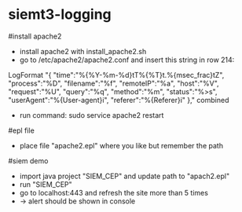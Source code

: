 # siemt3-logging

#install apache2
- install apache2 with install_apache2.sh
- go to /etc/apache2/apache2.conf and insert this string in row 214:

LogFormat "{ \"time\":\"%{%Y-%m-%d}tT%{%T}t.%{msec_frac}tZ\", \"process\":\"%D\", \"filename\":\"%f\", \"remoteIP\":\"%a\", \"host\":\"%V\", \"request\":\"%U\", \"query\":\"%q\", \"method\":\"%m\", \"status\":\"%>s\", \"userAgent\":\"%{User-agent}i\", \"referer\":\"%{Referer}i\" }," combined

- run command: sudo service apache2 restart


#epl file
- place file "apache2.epl" where you like but remember the path

#siem demo
- import java project "SIEM_CEP" and update path to "apach2.epl"
- run "SIEM_CEP"
- go to localhost:443 and refresh the site more than 5 times
- -> alert should be shown in console
